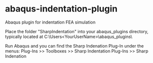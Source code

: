 # abaqus-indentation-plugin
Abaqus plugin for indentation FEA simulation

Place the folder "SharpIndentation" into your abaqus_plugins directory,
typically located at C:\Users\<YourUserName>\abaqus_plugins\

Run Abaqus and you can find the Sharp Indenation Plug-In under the menus:
Plug-Ins >> Toolboxes >> Sharp Indentation
Plug-Ins >> Sharp Indenation
